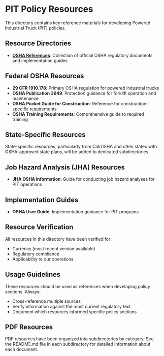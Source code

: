 # PIT Policy Resources

This directory contains key reference materials for developing Powered Industrial Truck (PIT) policies.

## Resource Directories

- [**OSHA References**](./osha_references/): Collection of official OSHA regulatory documents and implementation guides

## Federal OSHA Resources

- **29 CFR 1910.178**: Primary OSHA regulation for powered industrial trucks
- **OSHA Publication 3949**: Protection guidance for forklift operation and maintenance
- **OSHA Pocket Guide for Construction**: Reference for construction-specific requirements
- **OSHA Training Requirements**: Comprehensive guide to required training

## State-Specific Resources

State-specific resources, particularly from Cal/OSHA and other states with OSHA-approved state plans, will be added to dedicated subdirectories.

## Job Hazard Analysis (JHA) Resources

- **JHA OSHA Information**: Guide for conducting job hazard analyses for PIT operations

## Implementation Guides

- **OSHA User Guide**: Implementation guidance for PIT programs

## Resource Verification

All resources in this directory have been verified for:
- Currency (most recent version available)
- Regulatory compliance
- Applicability to our operations

## Usage Guidelines

These resources should be used as references when developing policy sections. Always:
- Cross-reference multiple sources
- Verify information against the most current regulatory text
- Document which resources informed specific policy sections

## PDF Resources

PDF resources have been organized into subdirectories by category. See the README.md file in each subdirectory for detailed information about each document.